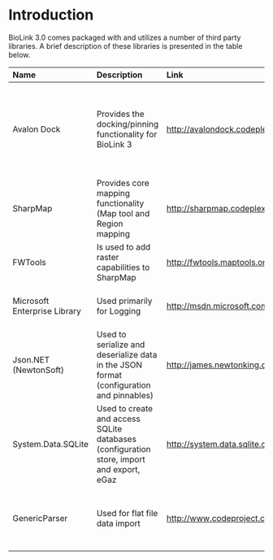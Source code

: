# Introduction #

BioLink 3.0 comes packaged with and utilizes a number of third party libraries. A brief description of these libraries is presented in the table below.


| **Name** | **Description** | **Link** | **License** |
|:---------|:----------------|:---------|:------------|
| Avalon Dock | Provides the docking/pinning functionality for BioLink 3 | http://avalondock.codeplex.com/ | New BSD License ([Modified BSD](http://en.wikipedia.org/wiki/BSD_licenses#3-clause_license_.28.22New_BSD_License.22_or_.22Modified_BSD_License.22.29)) (Copyright (c) 2007-2009, Adolfo Marinucci) |
| SharpMap | Provides core mapping functionality (Map tool and Region mapping | http://sharpmap.codeplex.com/ | Lesser Gnu Public License ([LGPL](http://en.wikipedia.org/wiki/GNU_Lesser_General_Public_License)) |
| FWTools  | Is used to add raster capabilities to SharpMap | http://fwtools.maptools.org/ | [MIT](http://en.wikipedia.org/wiki/MIT_License) License |
| Microsoft Enterprise Library | Used primarily for Logging | http://msdn.microsoft.com/en-us/library/ff650810.aspx | Microsoft Public License ([Ms-PL](http://en.wikipedia.org/wiki/Shared_source#Microsoft_Public_License_.28Ms-PL.29)) |
| Json.NET (NewtonSoft) | Used to serialize and deserialize data in the JSON format (configuration and pinnables) | http://james.newtonking.com/pages/json-net.aspx | [MIT](http://en.wikipedia.org/wiki/MIT_License) License (Copyright (c) 2007 James Newton-King) |
| System.Data.SQLite | Used to create and access SQLite databases (configuration store, import and export, eGaz | http://system.data.sqlite.org/ | No license (public domain) |
| GenericParser | Used for flat file data import | http://www.codeproject.com/KB/database/GenericParser.aspx | [MIT](http://en.wikipedia.org/wiki/MIT_License) License (Copyright (c) 2005 Andrew Rissing) |